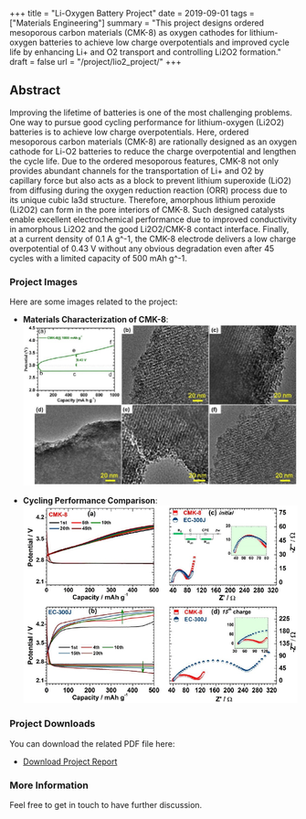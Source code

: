 +++
title = "Li-Oxygen Battery Project"
date = 2019-09-01
tags = ["Materials Engineering"]
summary = "This project designs ordered mesoporous carbon materials (CMK-8) as oxygen cathodes for lithium-oxygen batteries to achieve low charge overpotentials and improved cycle life by enhancing Li+ and O2 transport and controlling Li2O2 formation."
draft = false
url = "/project/lio2_project/"
+++

## Abstract
Improving the lifetime of batteries is one of the most challenging problems. One way to pursue good cycling performance for lithium-oxygen (Li2O2) batteries is to achieve low charge overpotentials. Here, ordered mesoporous carbon materials (CMK-8) are rationally designed as an oxygen cathode for Li-O2 batteries to reduce the charge overpotential and lengthen the cycle life. Due to the ordered mesoporous features, CMK-8 not only provides abundant channels for the transportation of Li+ and O2 by capillary force but also acts as a block to prevent lithium superoxide (LiO2) from diffusing during the oxygen reduction reaction (ORR) process due to its unique cubic Ia3d structure. Therefore, amorphous lithium peroxide (Li2O2) can form in the pore interiors of CMK-8. Such designed catalysts enable excellent electrochemical performance due to improved conductivity in amorphous Li2O2 and the good Li2O2/CMK-8 contact interface. Finally, at a current density of 0.1 A g^-1, the CMK-8 electrode delivers a low charge overpotential of 0.43 V without any obvious degradation even after 45 cycles with a limited capacity of 500 mAh g^-1.


### Project Images
Here are some images related to the project:

- **Materials Characterization of CMK-8**:
  ![CMK8 Image1](/static/img/CMK8_Image2.png)

- **Cycling Performance Comparison**:
  ![CMK8 Image2](/static/img/CMK8_Image3.png)

### Project Downloads
You can download the related PDF file here:

- [Download Project Report](/static/files/LiO2.pdf)

### More Information
Feel free to get in touch to have further discussion.
